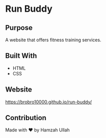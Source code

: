# Run Buddy

## Purpose
A website that offers fitness training services.

## Built With
* HTML
* CSS

## Website
https://brobro10000.github.io/run-buddy/

## Contribution
Made with ❤️ by Hamzah Ullah
